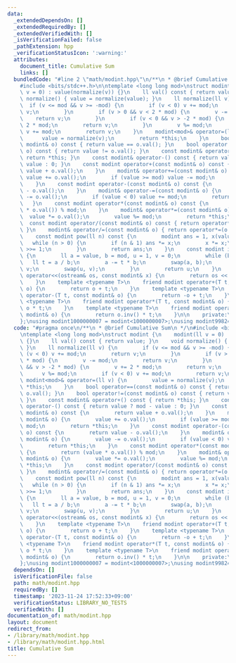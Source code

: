 ```yaml
---
data:
  _extendedDependsOn: []
  _extendedRequiredBy: []
  _extendedVerifiedWith: []
  _isVerificationFailed: false
  _pathExtension: hpp
  _verificationStatusIcon: ':warning:'
  attributes:
    document_title: Cumulative Sum
    links: []
  bundledCode: "#line 2 \"math/modint.hpp\"\n/**\n * @brief Cumulative Sum\n */\n\
    #include <bits/stdc++.h>\n\ntemplate <long long mod>\nstruct modint {\n    modint(ll\
    \ v = 0) : value(normalize(v)) {}\n    ll val() const { return value; }\n    void\
    \ normalize() { value = normalize(value); }\n    ll normalize(ll v) {\n      \
    \  if (v <= mod && v >= -mod) {\n        if (v < 0) v += mod;\n        return\
    \ v;\n        }\n        if (v > 0 && v < 2 * mod) {\n        v -= mod;\n    \
    \    return v;\n        }\n        if (v < 0 && v > -2 * mod) {\n        v +=\
    \ 2 * mod;\n        return v;\n        }\n        v %= mod;\n        if (v < 0)\
    \ v += mod;\n        return v;\n    }\n    modint<mod>& operator=(ll v) {\n  \
    \      value = normalize(v);\n        return *this;\n    }\n    bool operator==(const\
    \ modint& o) const { return value == o.val(); }\n    bool operator!=(const modint&\
    \ o) const { return value != o.val(); }\n    const modint& operator+() const {\
    \ return *this; }\n    const modint& operator-() const { return value ? mod -\
    \ value : 0; }\n    const modint operator+(const modint& o) const {\n        return\
    \ value + o.val();\n    }\n    modint& operator+=(const modint& o) {\n       \
    \ value += o.val();\n        if (value >= mod) value -= mod;\n        return *this;\n\
    \    }\n    const modint operator-(const modint& o) const {\n        return value\
    \ - o.val();\n    }\n    modint& operator-=(const modint& o) {\n        value\
    \ -= o.val();\n        if (value < 0) value += mod;\n        return *this;\n \
    \   }\n    const modint operator*(const modint& o) const {\n        return (value\
    \ * o.val()) % mod;\n    }\n    modint& operator*=(const modint& o) {\n      \
    \  value *= o.val();\n        value %= mod;\n        return *this;\n    }\n  \
    \  const modint operator/(const modint& o) const { return operator*(o.inv());\
    \ }\n    modint& operator/=(const modint& o) { return operator*=(o.inv()); }\n\
    \    const modint pow(ll n) const {\n        modint ans = 1, x(value);\n     \
    \   while (n > 0) {\n        if (n & 1) ans *= x;\n        x *= x;\n        n\
    \ >>= 1;\n        }\n        return ans;\n    }\n    const modint inv() const\
    \ {\n        ll a = value, b = mod, u = 1, v = 0;\n        while (b) {\n     \
    \   ll t = a / b;\n        a -= t * b;\n        swap(a, b);\n        u -= t *\
    \ v;\n        swap(u, v);\n        }\n        return u;\n    }\n    friend ostream&\
    \ operator<<(ostream& os, const modint& x) {\n        return os << x.val();\n\
    \    }\n    template <typename T>\n    friend modint operator+(T t, const modint&\
    \ o) {\n        return o + t;\n    }\n    template <typename T>\n    friend modint\
    \ operator-(T t, const modint& o) {\n        return -o + t;\n    }\n    template\
    \ <typename T>\n    friend modint operator*(T t, const modint& o) {\n        return\
    \ o * t;\n    }\n    template <typename T>\n    friend modint operator/(T t, const\
    \ modint& o) {\n        return o.inv() * t;\n    }\n\n    private:\n    ll value;\n\
    };\nusing modint1000000007 = modint<1000000007>;\nusing modint998244353 = modint<998244353>;\n"
  code: "#pragma once\n/**\n * @brief Cumulative Sum\n */\n#include <bits/stdc++.h>\n\
    \ntemplate <long long mod>\nstruct modint {\n    modint(ll v = 0) : value(normalize(v))\
    \ {}\n    ll val() const { return value; }\n    void normalize() { value = normalize(value);\
    \ }\n    ll normalize(ll v) {\n        if (v <= mod && v >= -mod) {\n        if\
    \ (v < 0) v += mod;\n        return v;\n        }\n        if (v > 0 && v < 2\
    \ * mod) {\n        v -= mod;\n        return v;\n        }\n        if (v < 0\
    \ && v > -2 * mod) {\n        v += 2 * mod;\n        return v;\n        }\n  \
    \      v %= mod;\n        if (v < 0) v += mod;\n        return v;\n    }\n   \
    \ modint<mod>& operator=(ll v) {\n        value = normalize(v);\n        return\
    \ *this;\n    }\n    bool operator==(const modint& o) const { return value ==\
    \ o.val(); }\n    bool operator!=(const modint& o) const { return value != o.val();\
    \ }\n    const modint& operator+() const { return *this; }\n    const modint&\
    \ operator-() const { return value ? mod - value : 0; }\n    const modint operator+(const\
    \ modint& o) const {\n        return value + o.val();\n    }\n    modint& operator+=(const\
    \ modint& o) {\n        value += o.val();\n        if (value >= mod) value -=\
    \ mod;\n        return *this;\n    }\n    const modint operator-(const modint&\
    \ o) const {\n        return value - o.val();\n    }\n    modint& operator-=(const\
    \ modint& o) {\n        value -= o.val();\n        if (value < 0) value += mod;\n\
    \        return *this;\n    }\n    const modint operator*(const modint& o) const\
    \ {\n        return (value * o.val()) % mod;\n    }\n    modint& operator*=(const\
    \ modint& o) {\n        value *= o.val();\n        value %= mod;\n        return\
    \ *this;\n    }\n    const modint operator/(const modint& o) const { return operator*(o.inv());\
    \ }\n    modint& operator/=(const modint& o) { return operator*=(o.inv()); }\n\
    \    const modint pow(ll n) const {\n        modint ans = 1, x(value);\n     \
    \   while (n > 0) {\n        if (n & 1) ans *= x;\n        x *= x;\n        n\
    \ >>= 1;\n        }\n        return ans;\n    }\n    const modint inv() const\
    \ {\n        ll a = value, b = mod, u = 1, v = 0;\n        while (b) {\n     \
    \   ll t = a / b;\n        a -= t * b;\n        swap(a, b);\n        u -= t *\
    \ v;\n        swap(u, v);\n        }\n        return u;\n    }\n    friend ostream&\
    \ operator<<(ostream& os, const modint& x) {\n        return os << x.val();\n\
    \    }\n    template <typename T>\n    friend modint operator+(T t, const modint&\
    \ o) {\n        return o + t;\n    }\n    template <typename T>\n    friend modint\
    \ operator-(T t, const modint& o) {\n        return -o + t;\n    }\n    template\
    \ <typename T>\n    friend modint operator*(T t, const modint& o) {\n        return\
    \ o * t;\n    }\n    template <typename T>\n    friend modint operator/(T t, const\
    \ modint& o) {\n        return o.inv() * t;\n    }\n\n    private:\n    ll value;\n\
    };\nusing modint1000000007 = modint<1000000007>;\nusing modint998244353 = modint<998244353>;"
  dependsOn: []
  isVerificationFile: false
  path: math/modint.hpp
  requiredBy: []
  timestamp: '2023-11-24 17:52:33+09:00'
  verificationStatus: LIBRARY_NO_TESTS
  verifiedWith: []
documentation_of: math/modint.hpp
layout: document
redirect_from:
- /library/math/modint.hpp
- /library/math/modint.hpp.html
title: Cumulative Sum
---
```

